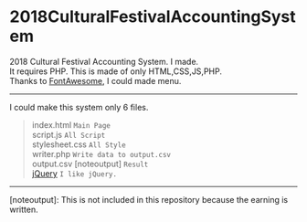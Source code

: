 # 2018CulturalFestivalAccountingSystem
2018 Cultural Festival
Accounting System. I made.  
It requires PHP.
This is made of only HTML,CSS,JS,PHP.  
Thanks to [FontAwesome](https://fontawesome.com), I could made menu.  
- - -
I could make this system only 6 files.  
>index.html `Main Page`  
>script.js `All Script`  
>stylesheet.css `All Style`  
>writer.php `Write data to output.csv`  
>output.csv [noteoutput] `Result`  
>[jQuery](https://jquery.com) `I like jQuery.`  
- - -
[noteoutput]: This is not included in this repository because the earning is written.
